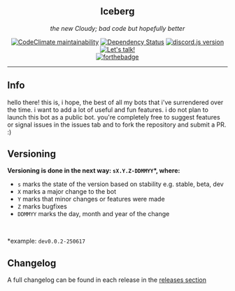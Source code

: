 <div align="center">

## Iceberg

*the new Cloudy; bad code but hopefully better*

[![CodeClimate maintainability](https://codeclimate.com/github/KoocieBoi/Iceberg.svg)](https://codeclimate.com/github/KoocieBoi/Iceberg)
[![Dependency Status](https://david-dm.org/KoocieBoi/Iceberg.svg)](https://david-dm.org/KoocieBoi/Iceberg)
[![discord.js version](https://img.shields.io/badge/discord.js-%5E11.4.2-blue.svg)](https://www.npmjs.com/package/discord.js)
[![Let's talk!](https://img.shields.io/badge/-chat-gray.svg?logo=discord&colorA=blue)](https://discord.gg/EGVYNfN)
<br>
[![forthebadge](https://forthebadge.com/images/badges/built-with-love.svg)](https://forthebadge.com)

****

</div>

## Info

hello there! this is, i hope, the best of all my bots that i've surrendered over the time. i want to add a lot of useful and fun features. i do not plan to launch this bot as a public bot. you're completely free to suggest features or signal issues in the issues tab and to fork the repository and submit a PR. :)

## Versioning

**Versioning is done in the next way: `sX.Y.Z-DDMMYY`*, where:**

- `s` marks the state of the version based on stability e.g. stable, beta, dev
- `X` marks a major change to the bot
- `Y` marks that minor changes or features were made
- `Z` marks bugfixes
- `DDMMYY` marks the day, month and year of the change
<br>

\*example: `dev0.0.2-250617`

## Changelog

A full changelog can be found in each release in the [releases section](https://github.com/KoocieBoi/Iceberg/releases)

